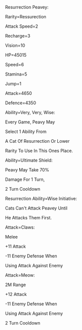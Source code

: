 Resurrection Peavey:

Rarity=Ressurection

Attack Speed=2

Recharge=3

Vision=10

HP=45015

Speed=6

Stamina=5

Jump=1

Attack=4650

Defence=4350

Ability=Very, Very, Wise:

Every Game, Peavy May

Select 1 Ability From

A Cat Of Resurrection Or Lower

Rarity To Use In This Ones Place.

Ability=Ultimate Shield:

Peavy May Take 70%

Damage For 1 Turn,

2 Turn Cooldown

Resurrection Ability=Wise Initiative:

Cats Can't Attack Peavey Until

He Attacks Them First.

Attack=Claws:

Melee

+11 Attack

-11 Enemy Defense When

Using Attack Against Enemy

Attack=Meow:

2M Range

+12 Attack

-11 Enemy Defense When

Using Attack Against Enemy

2 Turn Cooldown
